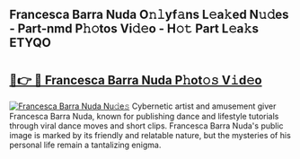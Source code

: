 ## Francesca Barra Nuda O𝚗𝚕yf𝚊ns L𝚎a𝚔ed N𝚞𝚍es - Part-nmd P𝚑𝚘tos Vi𝚍𝚎o - H𝚘𝚝 Part L𝚎a𝚔s ETYQO

# <h2><a href="http://kfenf7.oniu.top/?m=Francesca+Barra+Nuda">🔗👉 🔴 Francesca Barra Nuda P𝚑ot𝚘𝚜 V𝚒d𝚎o</a></h2>

[![Francesca Barra Nuda Nu𝚍e𝚜](https://i.imgur.com/0qMVB7G.gif)](http://kfenf7.oniu.top/?m=Francesca+Barra+Nuda)
Cybernetic artist and amusement giver Francesca Barra Nuda, known for publishing dance and lifestyle tutorials through viral dance moves and short clips. Francesca Barra Nuda's public image is marked by its friendly and relatable nature, but the mysteries of his personal life remain a tantalizing enigma.  
